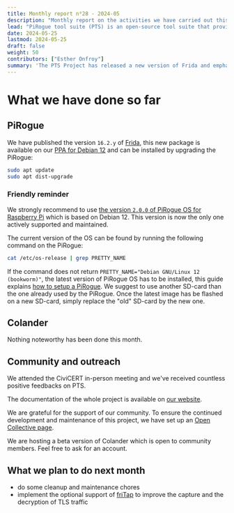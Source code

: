 ```yaml
---
title: Monthly report n⁰28 - 2024-05
description: "Monthly report on the activities we have carried out this month on PiRogue Tool Suite project"
lead: "PiRogue tool suite (PTS) is an open-source tool suite that provides a comprehensive mobile forensic and digital investigation platform."
date: 2024-05-25
lastmod: 2024-05-25
draft: false
weight: 50
contributors: ["Esther Onfroy"]
summary: 'The PTS Project has released a new version of Frida and emphasizes using the latest PiRogue OS for Raspberry Pi (v2.0.0 based on Debian 12). They are planning maintenance and exploring adding friTap for better TLS traffic capture and decryption'
---
```


# What we have done so far

## PiRogue
We have published the version `16.2.y` of [Frida](https://frida.re/), this new package is available on our [PPA for Debian 12](https://github.com/PiRogueToolSuite/debian-12) and can be installed by upgrading the PiRogue:

```bash
sudo apt update
sudo apt dist-upgrade
```

### Friendly reminder
We strongly recommend to use [the version `2.0.0` of PiRogue OS for Raspberry Pi](https://github.com/PiRogueToolSuite/pirogue-os/releases/tag/arm64_v2.0.0) which is based on Debian 12. This version is now the only one actively supported and maintained.

The current version of the OS can be found by running the following command on the PiRogue:

```bash
cat /etc/os-release | grep PRETTY_NAME
```

If the command does not return `PRETTY_NAME="Debian GNU/Linux 12 (bookworm)"`, the latest version of PiRogue OS has to be installed, this guide explains [how to setup a PiRogue](https://pts-project.org/guides/g1/). We suggest to use another SD-card than the one already used by the PiRogue. Once the latest image has be flashed on a new SD-card, simply replace the "old" SD-card by the new one.

## Colander
Nothing noteworthy has been done this month.

## Community and outreach
We attended the CiviCERT in-person meeting and we've received countless positive feedbacks on PTS.

The documentation of the whole project is available on [our website](https://pts-project.org). 

We are grateful for the support of our community. To ensure the continued development and maintenance of this project, we have set up an [Open Collective page](https://opencollective.com/pts).

We are hosting a beta version of Colander which is open to community members. Feel free to ask for an account.

## What we plan to do next month
* do some cleanup and maintenance chores
* implement the optional support of [friTap](https://github.com/fkie-cad/friTap/) to improve the capture and the decryption of TLS traffic
